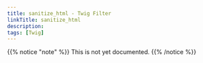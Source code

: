 ```yaml
---
title: sanitize_html - Twig Filter
linkTitle: sanitize_html
description:
tags: [Twig]
---
```


{{% notice "note" %}}
This is not yet documented.
{{% /notice %}}